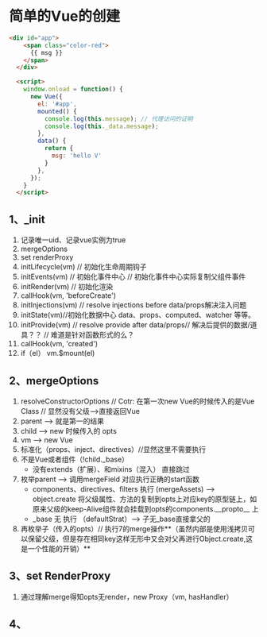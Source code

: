# 简单的Vue的创建

```html
<div id="app">
    <span class="color-red">
      {{ msg }}
    </span>
  </div>

  <script>
    window.onload = function() {
      new Vue({
        el: '#app',
        mounted() {
          console.log(this.message); // 代理访问的证明
          console.log(this._data.message);
        },
        data() {
          return {
            msg: 'hello V'
          }
        },
      });
    }
  </script>
```

## 1、_init

1. 记录唯一uid、记录vue实例为true
2. mergeOptions
3. set  renderProxy
4. initLifecycle(vm) // 初始化生命周期钩子
5.  initEvents(vm) // 初始化事件中心 // 初始化事件中心实际复制父组件事件
6. initRender(vm) // 初始化渲染
7. callHook(vm, 'beforeCreate')    
8. initInjections(vm) // resolve injections before data/props解决注入问题
9. initState(vm)//初始化数据中心 data、props、computed、watcher 等等。
10.  initProvide(vm) // resolve provide after data/props// 解决后提供的数据/道具？？ // 难道是针对函数形式的么？
11. callHook(vm, 'created')
12. if（el） vm.$mount(el)

## 2、mergeOptions

1. resolveConstructorOptions  // Cotr: 在第一次new Vue的时候传入的是Vue Class // 显然没有父级-->直接返回Vue
2. parent --> 就是第一的结果
3. child --> new 时候传入的 opts
4. vm  --> new Vue
5. 标准化（props、inject、directives）//显然这里不需要执行
6. 不是Vue或者组件（!child._base）
   - 没有extends（扩展）、和mixins（混入） 直接跳过
7. 枚举parent --> 调用mergeField 对应执行正确的start函数
   - components、directives、filters 执行 (mergeAssets) --> object.create 将父级属性、方法的复制到opts上对应key的原型链上，如原来父级的keep-Alive组件就会挂载到opts的components.__propto\_\_ 上
   - _base 无 执行 （defaultStrat）--> 子无\_base直接拿父的
8. 再枚举子（传入的opts）// 执行7的merge操作**（虽然内部是使用浅拷贝可以保留父级，但是存在相同key这样无形中又会对父再进行Object.create,这是一个性能的开销）**

## 3、set RenderProxy

1. 通过理解merge得知opts无render，new Proxy（vm, hasHandler）

## 4、